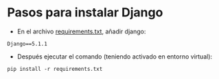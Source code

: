 # Pasos para instalar Django


- En el archivo [requirements.txt](../../../../requirements.txt), añadir django:

```text
Django==5.1.1
```

- Después ejecutar el comando (teniendo activado en entorno virtual):

```commandline
pip install -r requirements.txt
```
